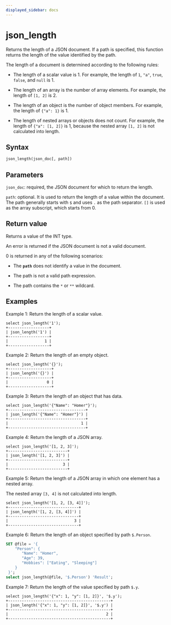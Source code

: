 ```yaml
---
displayed_sidebar: docs
---
```


# json_length



 Returns the length of a JSON document. If a path is specified, this function returns the length of the value identified by the path.

The length of a document is determined according to the following rules:

- The length of a scalar value is 1. For example, the length of `1`, `"a"`, `true`, `false`, and `null` is 1.

- The length of an array is the number of array elements. For example, the length of `[1, 2]` is 2.

- The length of an object is the number of object members. For example, the length of `{"a": 1}` is 1.

- The length of nested arrays or objects does not count. For example, the length of `{"a": [1, 2]}` is 1, because the nested array `[1, 2]` is not calculated into length.

## Syntax

```Haskell
json_length(json_doc[, path])
```

## Parameters

`json_doc`: required, the JSON document for which to return the length.

`path`: optional. It is used to return the length of a value within the document. The path generally starts with `$` and uses `.` as the path separator. `[]` is used as the array subscript, which starts from 0.

## Return value

Returns a value of the INT type.

An error is returned if the JSON document is not a valid document.

0 is returned in any of the following scenarios:

- The **`path`** does not identify a value in the document. 

- The path is not a valid path expression.

- The path contains the `*` or `**` wildcard.

## Examples

Example 1: Return the length of a scalar value.

```Plain
select json_length('1');
+------------------+
| json_length('1') |
+------------------+
|                1 |
+------------------+
```

Example 2: Return the length of an empty object.

```Plain
select json_length('{}');
+-------------------+
| json_length('{}') |
+-------------------+
|                 0 |
+-------------------+
```

Example 3: Return the length of an object that has data.

```Plain
select json_length('{"Name": "Homer"}');
+----------------------------------+
| json_length('{"Name": "Homer"}') |
+----------------------------------+
|                                1 |
+----------------------------------+
```

Example 4: Return the length of a JSON array.

```plain text
select json_length('[1, 2, 3]');
+--------------------------+
| json_length('[1, 2, 3]') |
+--------------------------+
|                        3 |
+--------------------------+
```

Example 5: Return the length of a JSON array in which one element has a nested array.

The nested array `[3, 4]` is not calculated into length.

```plain text
select json_length('[1, 2, [3, 4]]');
+-------------------------------+
| json_length('[1, 2, [3, 4]]') |
+-------------------------------+
|                             3 |
+-------------------------------+
```

Example 6: Return the length of an object specified by path `$.Person`.

```SQL
SET @file = '{  
    "Person": {    
       "Name": "Homer", 
       "Age": 39,
       "Hobbies": ["Eating", "Sleeping"]  
    }
 }';
select json_length(@file, '$.Person') 'Result';
```

Example 7: Return the length of the value specified by path `$.y`.

```plain text
select json_length('{"x": 1, "y": [1, 2]}', '$.y');
+---------------------------------------------+
| json_length('{"x": 1, "y": [1, 2]}', '$.y') |
+---------------------------------------------+
|                                           2 |
+---------------------------------------------+
```
